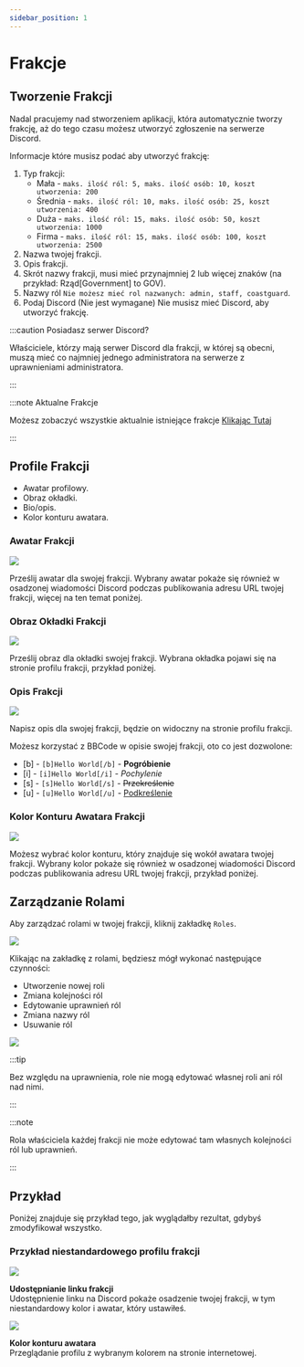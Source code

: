 ```yaml
---
sidebar_position: 1
---
```


# Frakcje

## Tworzenie Frakcji

Nadal pracujemy nad stworzeniem aplikacji, która automatycznie tworzy frakcję, aż do tego czasu możesz utworzyć zgłoszenie na serwerze Discord.

Informacje które musisz podać aby utworzyć frakcję:
1. Typ frakcji:
    - Mała - `maks. ilość ról: 5, maks. ilość osób: 10, koszt utworzenia: 200`
    - Średnia - `maks. ilość ról: 10, maks. ilość osób: 25, koszt utworzenia: 400`
    - Duża - `maks. ilość ról: 15, maks. ilość osób: 50, koszt utworzenia: 1000`
    - Firma - `maks. ilość ról: 15, maks. ilość osób: 100, koszt utworzenia: 2500`
2. Nazwa twojej frakcji.
3. Opis frakcji.
4. Skrót nazwy frakcji, musi mieć przynajmniej 2 lub więcej znaków (na przykład: Rząd[Government] to GOV).
5. Nazwy ról `Nie możesz mieć rol nazwanych: admin, staff, coastguard`.
6. Podaj Discord (Nie jest wymagane) Nie musisz mieć Discord, aby utworzyć frakcję.

:::caution Posiadasz serwer Discord?

Właściciele, którzy mają serwer Discord dla frakcji, w której są obecni, muszą mieć co najmniej jednego administratora na serwerze z uprawnieniami administratora.

:::

:::note Aktualne Frakcje

Możesz zobaczyć wszystkie aktualnie istniejące frakcje [Klikając Tutaj](https://trickys.gg/factions)

:::

## Profile Frakcji

- Awatar profilowy.
- Obraz okładki.
- Bio/opis.
- Kolor konturu awatara.

### Awatar Frakcji

  <div class="flex-vcenter mb-1">
    <img src="/img/customprofiles/factions/factionavatar.png"/>
    <p>
    Prześlij awatar dla swojej frakcji.
    Wybrany awatar pokaże się również w osadzonej wiadomości Discord podczas publikowania adresu URL twojej frakcji, więcej na ten temat poniżej.
    </p>
 </div>

### Obraz Okładki Frakcji

  <div class="flex-vcenter mb-1">
    <img src="/img/customprofiles/factions/factioncover.png"/>
    <p>
    Prześlij obraz dla okładki swojej frakcji.
    Wybrana okładka pojawi się na stronie profilu frakcji, przykład poniżej.
    </p>
 </div>

### Opis Frakcji

  <div class="flex-vcenter mb-1">
    <img src="/img/customprofiles/factions/factionbio.png"/>
    <p>
    Napisz opis dla swojej frakcji, będzie on widoczny na stronie profilu frakcji.
    </p>
 </div>

Możesz korzystać z BBCode w opisie swojej frakcji, oto co jest dozwolone:

- [b] - <code>[b]Hello World[/b]</code> - <b>Pogróbienie</b>
- [i] - <code>[i]Hello World[/i]</code> - <i>Pochylenie</i>
- [s] - <code>[s]Hello World[/s]</code> - <s>Przekreślenie</s>
- [u] - <code>[u]Hello World[/u]</code> - <u>Podkreślenie</u>

### Kolor Konturu Awatara Frakcji

<div class="flex-vcenter mb-1">
    <img src="/img/customprofiles/factions/factionavatarcolour.png"/>
    <p>
    Możesz wybrać kolor konturu, który znajduje się wokół awatara twojej frakcji.
    Wybrany kolor pokaże się również w osadzonej wiadomości Discord podczas publikowania adresu URL twojej frakcji, przykład poniżej.
    </p>
 </div>

## Zarządzanie Rolami

Aby zarządzać rolami w twojej frakcji, kliknij zakładkę `Roles`.

<img src="/img/hrp/factions/factionrolestab.png" />

  Klikając na zakładkę z rolami, będziesz mógł wykonać następujące czynności:
- Utworzenie nowej roli
- Zmiana kolejności ról
- Edytowanie uprawnień ról
- Zmiana nazwy ról
- Usuwanie ról

<img src="/img/hrp/factions/factionsroleviewpage.png" />

:::tip

Bez względu na uprawnienia, role nie mogą edytować własnej roli ani ról nad nimi.

:::

:::note

Rola właściciela każdej frakcji nie może edytować tam własnych kolejności ról lub uprawnień.

:::

## Przykład

Poniżej znajduje się przykład tego, jak wyglądałby rezultat, gdybyś zmodyfikował wszystko.

### Przykład niestandardowego profilu frakcji

<div class="flex-vcenter mb-1">
    <img src="/img/customprofiles/factions/factionexamplediscord.png"/>
   <p>
    <b>Udostępnianie linku frakcji</b><br/>
    Udostępnienie linku na Discord pokaże osadzenie twojej frakcji, w tym niestandardowy kolor i awatar, który ustawiłeś.
    </p>
</div>
   <div class="flex-vcenter mb-1">
    <img src="/img/customprofiles/factions/factionexampleavatar.png"/>
   <p>
     <b>Kolor konturu awatara</b><br/>
    Przeglądanie profilu z wybranym kolorem na stronie internetowej.
    </p>
</div>